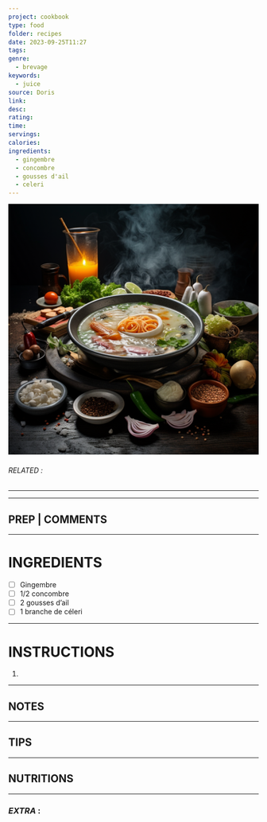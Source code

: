 ```yaml
---
project: cookbook
type: food
folder: recipes
date: 2023-09-25T11:27
tags: 
genre:
  - brevage
keywords:
  - juice
source: Doris
link: 
desc: 
rating: 
time: 
servings: 
calories: 
ingredients:
  - gingembre
  - concombre
  - gousses d'ail
  - celeri
---
```


![IMAGE](_default.png)

###### *RELATED* : 
---


---
## PREP | COMMENTS



---
# INGREDIENTS

- [ ] Gingembre
- [ ] 1/2 concombre
- [ ] 2 gousses d’ail
- [ ] 1 branche de céleri

---
# INSTRUCTIONS

1. 

---
## NOTES



---
## TIPS



---
## NUTRITIONS



---
### *EXTRA* :



